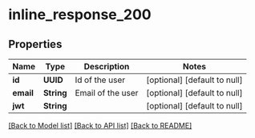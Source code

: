 # inline_response_200
## Properties

Name | Type | Description | Notes
------------ | ------------- | ------------- | -------------
**id** | **UUID** | Id of the user | [optional] [default to null]
**email** | **String** | Email of the user | [optional] [default to null]
**jwt** | **String** |  | [optional] [default to null]

[[Back to Model list]](../README.md#documentation-for-models) [[Back to API list]](../README.md#documentation-for-api-endpoints) [[Back to README]](../README.md)

